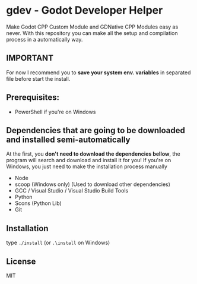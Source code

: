 # gdev - Godot Developer Helper

Make Godot CPP Custom Module and GDNative CPP Modules easy as never. With this repository you can make all the setup and compilation process in a automatically way.

## IMPORTANT
For now I recommend you to **save your system env. variables** in separated file before start the install.

## Prerequisites:
- PowerShell if you're on Windows

## Dependencies that are going to be downloaded and installed semi-automatically

At the first, you **don't need to download the dependencies bellow**, the program will search and
download and install it for you! If you're on Windows, you just need to make the installation process manually

- Node
- scoop (Windows only) (Used to download other dependencies)
- GCC / Visual Studio / Visual Studio Build Tools
- Python
- Scons (Python Lib)
- Git

## Installation

type `./install` (or `.\install` on Windows)

## License

MIT